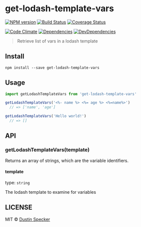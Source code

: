 # get-lodash-template-vars
[![NPM version](https://badge.fury.io/js/get-lodash-template-vars.svg)](https://badge.fury.io/js/get-lodash-template-vars) [![Build Status](https://travis-ci.org/dustinspecker/get-lodash-template-vars.svg)](https://travis-ci.org/dustinspecker/get-lodash-template-vars) [![Coverage Status](https://img.shields.io/coveralls/dustinspecker/get-lodash-template-vars.svg)](https://coveralls.io/r/dustinspecker/get-lodash-template-vars?branch=master)

[![Code Climate](https://codeclimate.com/github/dustinspecker/get-lodash-template-vars/badges/gpa.svg)](https://codeclimate.com/github/dustinspecker/get-lodash-template-vars) [![Dependencies](https://david-dm.org/dustinspecker/get-lodash-template-vars.svg)](https://david-dm.org/dustinspecker/get-lodash-template-vars/#info=dependencies&view=table) [![DevDependencies](https://david-dm.org/dustinspecker/get-lodash-template-vars/dev-status.svg)](https://david-dm.org/dustinspecker/get-lodash-template-vars/#info=devDependencies&view=table)

> Retrieve list of vars in a lodash template

## Install
```
npm install --save get-lodash-template-vars
```

## Usage
```javascript
import getLodashTemplateVars from 'get-lodash-template-vars'

getLodashTemplateVars('<%- name %> <%= age %> <%=name%>')
  // => ['name', 'age']

getLodashTemplateVars('Hello world!')
  // => []
```


## API

### getLodashTemplateVars(template)
Returns an array of strings, which are the variable identifiers.

#### template
type: `string`

The lodash template to examine for variables

## LICENSE
MIT © [Dustin Specker](https://github.com/dustinspecker)
